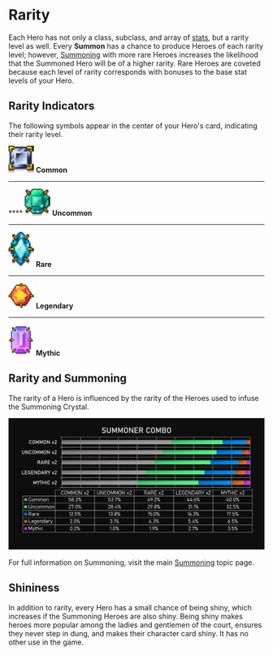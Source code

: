 # Rarity

Each Hero has not only a class, subclass, and array of [stats](stats.md), but a rarity level as well. Every **Summon** has a chance to produce Heroes of each rarity level; however, [Summoning](summoning.md) with more rare Heroes increases the likelihood that the Summoned Hero will be of a higher rarity. Rare Heroes are coveted because each level of rarity corresponds with bonuses to the base stat levels of your Hero.

## Rarity Indicators

The following symbols appear in the center of your Hero's card, indicating their rarity level.

![](<../../../.gitbook/assets/common gem 1.png>) **Common**

***

\*\*\*\* ![](<../../../.gitbook/assets/uncommon gem 1.png>) **Uncommon**

***

![](<../../../.gitbook/assets/rare gem 1.png>) **Rare**

***

![](<../../../.gitbook/assets/legendary gem 1.png>) **Legendary**

***

![](<../../../.gitbook/assets/mythic gem 1.png>) **Mythic**

## Rarity and Summoning

The rarity of a Hero is influenced by the rarity of the Heroes used to infuse the Summoning Crystal.

![Summoning Rarity](<../../../.gitbook/assets/Summoner Combo.png>)

For full information on Summoning, visit the main [Summoning](summoning.md) topic page.

## Shininess

In addition to rarity, every Hero has a small chance of being shiny, which increases if the Summoning Heroes are also shiny. Being shiny makes heroes more popular among the ladies and gentlemen of the court, ensures they never step in dung, and makes their character card shiny. It has no other use in the game.
